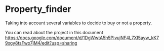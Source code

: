 # Property_finder
Taking into account several variables to decide to buy or not a property.

You can read about the project in this document https://docs.google.com/document/d/1DgWwtA5h5PIvujNF4L7XI5ayw_kK79xgy8tsFwo7jM4/edit?usp=sharing

